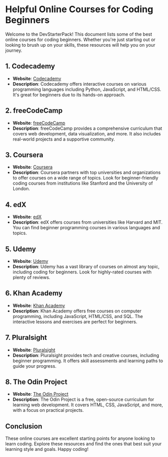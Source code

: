 # Helpful Online Courses for Coding Beginners

Welcome to the DevStarterPack! This document lists some of the best online courses for coding beginners. Whether you're just starting out or looking to brush up on your skills, these resources will help you on your journey.

## 1. Codecademy
- **Website**: [Codecademy](https://www.codecademy.com/)
- **Description**: Codecademy offers interactive courses on various programming languages including Python, JavaScript, and HTML/CSS. It's great for beginners due to its hands-on approach.

## 2. freeCodeCamp
- **Website**: [freeCodeCamp](https://www.freecodecamp.org/)
- **Description**: freeCodeCamp provides a comprehensive curriculum that covers web development, data visualization, and more. It also includes real-world projects and a supportive community.

## 3. Coursera
- **Website**: [Coursera](https://www.coursera.org/)
- **Description**: Coursera partners with top universities and organizations to offer courses on a wide range of topics. Look for beginner-friendly coding courses from institutions like Stanford and the University of London.

## 4. edX
- **Website**: [edX](https://www.edx.org/)
- **Description**: edX offers courses from universities like Harvard and MIT. You can find beginner programming courses in various languages and topics.

## 5. Udemy
- **Website**: [Udemy](https://www.udemy.com/)
- **Description**: Udemy has a vast library of courses on almost any topic, including coding for beginners. Look for highly-rated courses with plenty of reviews.

## 6. Khan Academy
- **Website**: [Khan Academy](https://www.khanacademy.org/)
- **Description**: Khan Academy offers free courses on computer programming, including JavaScript, HTML/CSS, and SQL. The interactive lessons and exercises are perfect for beginners.

## 7. Pluralsight
- **Website**: [Pluralsight](https://www.pluralsight.com/)
- **Description**: Pluralsight provides tech and creative courses, including beginner programming. It offers skill assessments and learning paths to guide your progress.

## 8. The Odin Project
- **Website**: [The Odin Project](https://www.theodinproject.com/)
- **Description**: The Odin Project is a free, open-source curriculum for learning web development. It covers HTML, CSS, JavaScript, and more, with a focus on practical projects.

## Conclusion
These online courses are excellent starting points for anyone looking to learn coding. Explore these resources and find the ones that best suit your learning style and goals. Happy coding!
